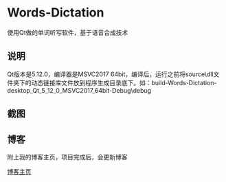 # Words-Dictation
使用Qt做的单词听写软件，基于语音合成技术

## 说明
Qt版本是5.12.0，编译器是MSVC2017 64bit，编译后，运行之前将source\dll文件夹下的动态链接库文件放到程序生成目录底下。如：build-Words-Dictation-desktop_Qt_5_12_0_MSVC2017_64bit-Debug\debug


## 截图


## 博客

附上我的博客主页，项目完成后，会更新博客

[博客主页](https://blog.csdn.net/qq_37224534)